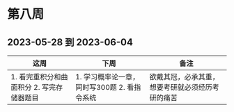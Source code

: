 # 第八周

## 2023-05-28 到 2023-06-04

| 这周                          | 下周                                                           | 备注                                 |
| ----------------------------- | -------------------------------------------------------------- | ------------------------------------ |
| 1. 看完重积分和曲面积分 2. 写完存储器题目 | 1. 学习概率论一章，同时写300题 2. 看指令系统 | 欲戴其冠，必承其重，想要考研就必须经历考研的痛苦 |
